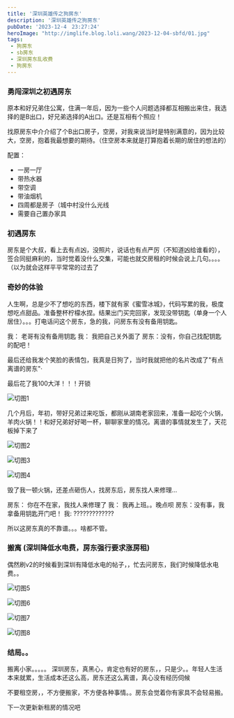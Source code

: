 ```yaml
---
title: '深圳英雄传之狗房东'
description: '深圳英雄传之狗房东'
pubDate: '2023-12-4　23:27:24'
heroImage: "http://imglife.blog.loli.wang/2023-12-04-sbfd/01.jpg" 
tags:
 - 狗房东
 - sb房东
 - 深圳房东乱收费
 - 狗房东
---
```


### 勇闯深圳之初遇房东

原本和好兄弟住公寓，住满一年后，因为一些个人问题选择都互相搬出来住，我选择的是B出口，好兄弟选择的A出口。还是互相有个照应！

找原房东中介介绍了个B出口房子，空房，对我来说当时是特别满意的，因为比较大，空房，抱着我最想要的期待。（住空房本来就是打算抱着长期的居住的想法的）

配置：
   - 一房一厅
   - 带热水器
   - 带空调
   - 带油烟机
   - 四周都是房子（城中村没什么光线
   - 需要自己置办家具

### 初遇房东

房东是个大叔，看上去有点凶，没照片，说话也有点严厉（不知道凶给谁看的），签合同挺麻利的，当时觉着没什么交集，可能也就交房租的时候会说上几句。。。。（以为就会这样平平常常的过去了

### 奇妙的体验
 
人生啊，总是少不了想吃的东西，楼下就有家《蜜雪冰城》，代码写累的我，极度想吃点甜品。准备整杯柠檬水捏。结果出门买完回家，发现没带钥匙（单身一个人居住）。。。打电话问这个房东，急的我，问房东有没有备用钥匙。

我： 老哥有没有备用钥匙
我： 我把自己关外面了
房东：没有，你自己找配钥匙的配吧！

最后还给我发个笑脸的表情包，我真是日狗了，当时我就把他的名片改成了"有点离谱的房东"·

最后花了我100大洋！！！开锁

![切图1](http://imglife.blog.loli.wang/2023-12-04-sbfd/01.jpg)

几个月后，年初，带好兄弟过来吃饭，都刚从湖南老家回来，准备一起吃个火锅，羊肉火锅！！和好兄弟好好喝一杯，聊聊家里的情况。离谱的事情就发生了，天花板掉下来了


![切图2](http://imglife.blog.loli.wang/2023-12-04-sbfd/02.jpg)

![切图3](http://imglife.blog.loli.wang/2023-12-04-sbfd/03.jpg)

![切图4](http://imglife.blog.loli.wang/2023-12-04-sbfd/04.jpg)

毁了我一顿火锅，还差点砸伤人，找房东后，房东找人来修理...

房东： 你在不在家，我找人来修理了
我： 我再上班。。晚点呗
房东：没有事，我拿备用钥匙开门吧！
我: ?????????????

所以这房东真的不靠谱。。。啥都不管。


### 搬离 (深圳降低水电费，房东强行要求涨房租)

偶然刷v2的时候看到深圳有降低水电的帖子，，忙去问房东，我们时候降低水电费。。


![切图5](http://imglife.blog.loli.wang/2023-12-04-sbfd/05.jpg)

![切图6](http://imglife.blog.loli.wang/2023-12-04-sbfd/06.jpg)

![切图7](http://imglife.blog.loli.wang/2023-12-04-sbfd/07.jpg)

![切图8](http://imglife.blog.loli.wang/2023-12-04-sbfd/08.jpg)

### 结局。。
 

  搬离小家。。。。。 深圳房东，真黑心，肯定也有好的房东，，只是少。。年轻人生活本来就累，生活成本还这么高，房东还这么离谱，真心没有经历伺候


  不要租空房，，不方便搬家，不方便各种事情。。房东会觉着你有家具不会轻易搬。

  下一次更新新租房的情况吧